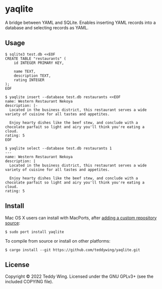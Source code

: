 yaqlite
=======

A bridge between YAML and SQLite. Enables inserting YAML records into a
database and selecting records as YAML.


## Usage
	$ sqlite3 test.db <<EOF
	CREATE TABLE "restaurants" (
		id INTEGER PRIMARY KEY,

		name TEXT,
		description TEXT,
		rating INTEGER
	);
	EOF

	$ yaqlite insert --database test.db restaurants <<EOF
	name: Western Restaurant Nekoya
	description: |-
	  Located in the business district, this restaurant serves a wide variety of cuisine for all tastes and appetites.

	  Enjoy hearty dishes like the beef stew, and conclude with a chocolate parfait so light and airy you'll think you're eating a cloud.
	rating: 5
	EOF

	$ yaqlite select --database test.db restaurants 1
	---
	name: Western Restaurant Nekoya
	description: |
	  Located in the business district, this restaurant serves a wide variety of cuisine for all tastes and appetites.

	  Enjoy hearty dishes like the beef stew, and conclude with a chocolate parfait so light and airy you'll think you're eating a cloud.
	rating: 5


## Install
Mac OS X users can install with MacPorts, after [adding a custom repository
source][teddywing ports repository]:

	$ sudo port install yaqlite

[teddywing ports repository]: https://github.com/teddywing/macports-ports#adding-this-repository-source

To compile from source or install on other platforms:

	$ cargo install --git https://github.com/teddywing/yaqlite.git


## License
Copyright © 2022 Teddy Wing. Licensed under the GNU GPLv3+ (see the included
COPYING file).
